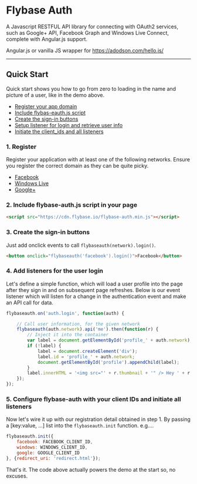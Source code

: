 # Flybase Auth

A Javascript RESTFUL API library for connecting with OAuth2 services, such as Google+ API, Facebook Graph and Windows Live Connect, complete with Angular.js support.

Angular.js or vanilla JS wrapper for https://adodson.com/hello.js/

---

## Quick Start
Quick start shows you how to go from zero to loading in the name and picture of a user, like in the demo above.


- [Register your app domain](#1-register)
- [Include flybas-eauth.js script](#2-include-flybase-authjs-script-in-your-page)
- [Create the sign-in buttons](#3-create-the-signin-buttons)
- [Setup listener for login and retrieve user info](#4-add-listeners-for-the-user-login)
- [Initiate the client_ids and all listeners](#5-configure-hellojs-with-your-client_ids-and-initiate-all-listeners)


### 1. Register

Register your application with at least one of the following networks. Ensure you register the correct domain as they can be quite picky.


- [Facebook](https://developers.facebook.com/apps)
- [Windows Live](https://account.live.com/developers/applications/index)
- [Google+](https://code.google.com/apis/console/b/0/#:access)


### 2. Include flybase-auth.js script in your page

```html
<script src="https://cdn.flybase.io/flybase-auth.min.js"></script>
```

### 3. Create the sign-in buttons

Just add onclick events to call `flybaseauth(network).login()`.

```html
<button onclick="flybaseauth('facebook').login()">Facebook</button>
```

### 4. Add listeners for the user login

Let's define a simple function, which will load a user profile into the page after they sign in and on subsequent page refreshes. Below is our event listener which will listen for a change in the authentication event and make an API call for data.

```javascript
flybaseauth.on('auth.login', function(auth) {

	// Call user information, for the given network
	flybaseauth(auth.network).api('me').then(function(r) {
		// Inject it into the container
		var label = document.getElementById('profile_' + auth.network);
		if (!label) {
			label = document.createElement('div');
			label.id = 'profile_' + auth.network;
			document.getElementById('profile').appendChild(label);
		}
		label.innerHTML = '<img src="' + r.thumbnail + '" /> Hey ' + r.name;
	});
});
```

### 5. Configure flybase-auth with your client IDs and initiate all listeners

Now let's wire it up with our registration detail obtained in step 1. By passing a [key:value, ...] list into the `flybaseauth.init` function. e.g....

```javascript
flybaseauth.init({
	facebook: FACEBOOK_CLIENT_ID,
	windows: WINDOWS_CLIENT_ID,
	google: GOOGLE_CLIENT_ID
}, {redirect_uri: 'redirect.html'});
```

That's it. The code above actually powers the demo at the start so, no excuses.
